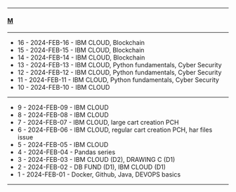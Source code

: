 
---

#### [M](https://github.com/ttltrk/TTT/blob/master/menu.md)

---

- 16 - 2024-FEB-16 - IBM CLOUD, Blockchain
- 15 - 2024-FEB-15 - IBM CLOUD, Blockchain
- 14 - 2024-FEB-14 - IBM CLOUD, Blockchain
- 13 - 2024-FEB-13 - IBM CLOUD, Python fundamentals, Cyber Security   
- 12 - 2024-FEB-12 - IBM CLOUD, Python fundamentals, Cyber Security   
- 11 - 2024-FEB-11 - IBM CLOUD, Python fundamentals, Cyber Security  
- 10 - 2024-FEB-10 - IBM CLOUD

---

- 9 - 2024-FEB-09 - IBM CLOUD
- 8 - 2024-FEB-08 - IBM CLOUD
- 7 - 2024-FEB-07 - IBM CLOUD, large cart creation PCH
- 6 - 2024-FEB-06 - IBM CLOUD, regular cart creation PCH, har files issue
- 5 - 2024-FEB-05 - IBM CLOUD
- 4 - 2024-FEB-04 - Pandas series
- 3 - 2024-FEB-03 - IBM CLOUD (D2), DRAWING C (D1)
- 2 - 2024-FEB-02 - DB FUND (D1), IBM CLOUD (D1)  
- 1 - 2024-FEB-01 - Docker, Github, Java, DEVOPS basics

---
